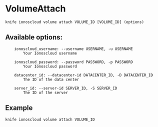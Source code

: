 # VolumeAttach



    knife ionoscloud volume attach VOLUME_ID [VOLUME_ID] (options)


## Available options:

```
    ionoscloud_username: --username USERNAME, -u USERNAME
        Your Ionoscloud username

    ionoscloud_password: --password PASSWORD, -p PASSWORD
        Your Ionoscloud password

    datacenter_id: --datacenter-id DATACENTER_ID, -D DATACENTER_ID
        The ID of the data center

    server_id: --server-id SERVER_ID, -S SERVER_ID
        The ID of the server

```

## Example

    knife ionoscloud volume attach VOLUME_ID 
